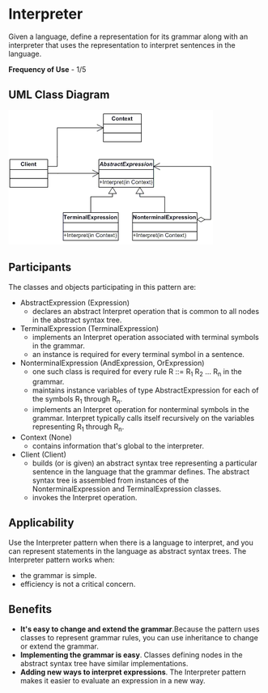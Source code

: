 # Interpreter

Given a language, define a representation for its grammar along with an interpreter that uses the representation to interpret sentences in the language.

**Frequency of Use** - 1/5

## UML Class Diagram
![Interpreter UML](interpreter.gif)

## Participants
The classes and objects participating in this pattern are:
- AbstractExpression (Expression)
  - declares an abstract Interpret operation that is common to all nodes in the abstract syntax tree.
- TerminalExpression (TerminalExpression)
  - implements an Interpret operation associated with terminal symbols in the grammar.
  - an instance is required for every terminal symbol in a sentence.
- NonterminalExpression (AndExpression, OrExpression)
  - one such class is required for every rule R ::= R<sub>1</sub> R<sub>2</sub> ... R<sub>n</sub> in the grammar.
  - maintains instance variables of type AbstractExpression for each of the symbols R<sub>1</sub> through R<sub>n</sub>.
  - implements an Interpret operation for nonterminal symbols in the grammar. Interpret typically calls itself recursively on the variables representing R<sub>1</sub> through R<sub>n</sub>.
- Context (None)
  - contains information that's global to the interpreter.
- Client (Client)
  - builds (or is given) an abstract syntax tree representing a particular sentence in the language that the grammar defines. The abstract syntax tree is assembled from instances of the NonterminalExpression and TerminalExpression classes.
  - invokes the Interpret operation.

## Applicability
Use the Interpreter pattern when there is a language to interpret, and you can represent statements in the language as abstract syntax trees. The Interpreter pattern works when:
- the grammar is simple.
- efficiency is not a critical concern.

## Benefits
- **It's easy to change and extend the grammar**.Because the pattern uses classes to represent grammar rules, you can use inheritance to change or extend the grammar.
- **Implementing the grammar is easy**. Classes defining nodes in the abstract syntax tree have similar implementations.
- **Adding new ways to interpret expressions**. The Interpreter pattern makes it easier to evaluate an expression in a new way.
